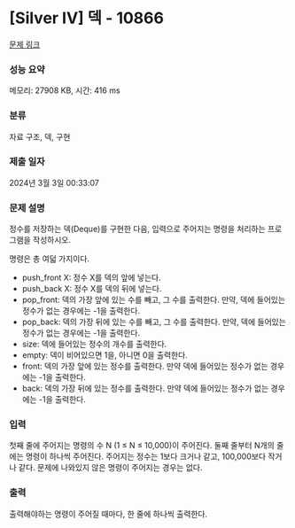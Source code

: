 # [Silver IV] 덱 - 10866 

[문제 링크](https://www.acmicpc.net/problem/10866) 

### 성능 요약

메모리: 27908 KB, 시간: 416 ms

### 분류

자료 구조, 덱, 구현

### 제출 일자

2024년 3월 3일 00:33:07

### 문제 설명

<p>정수를 저장하는 덱(Deque)를 구현한 다음, 입력으로 주어지는 명령을 처리하는 프로그램을 작성하시오.</p>

<p>명령은 총 여덟 가지이다.</p>

<ul>
	<li>push_front X: 정수 X를 덱의 앞에 넣는다.</li>
	<li>push_back X: 정수 X를 덱의 뒤에 넣는다.</li>
	<li>pop_front: 덱의 가장 앞에 있는 수를 빼고, 그 수를 출력한다. 만약, 덱에 들어있는 정수가 없는 경우에는 -1을 출력한다.</li>
	<li>pop_back: 덱의 가장 뒤에 있는 수를 빼고, 그 수를 출력한다. 만약, 덱에 들어있는 정수가 없는 경우에는 -1을 출력한다.</li>
	<li>size: 덱에 들어있는 정수의 개수를 출력한다.</li>
	<li>empty: 덱이 비어있으면 1을, 아니면 0을 출력한다.</li>
	<li>front: 덱의 가장 앞에 있는 정수를 출력한다. 만약 덱에 들어있는 정수가 없는 경우에는 -1을 출력한다.</li>
	<li>back: 덱의 가장 뒤에 있는 정수를 출력한다. 만약 덱에 들어있는 정수가 없는 경우에는 -1을 출력한다.</li>
</ul>

### 입력 

 <p>첫째 줄에 주어지는 명령의 수 N (1 ≤ N ≤ 10,000)이 주어진다. 둘째 줄부터 N개의 줄에는 명령이 하나씩 주어진다. 주어지는 정수는 1보다 크거나 같고, 100,000보다 작거나 같다. 문제에 나와있지 않은 명령이 주어지는 경우는 없다.</p>

### 출력 

 <p>출력해야하는 명령이 주어질 때마다, 한 줄에 하나씩 출력한다.</p>

